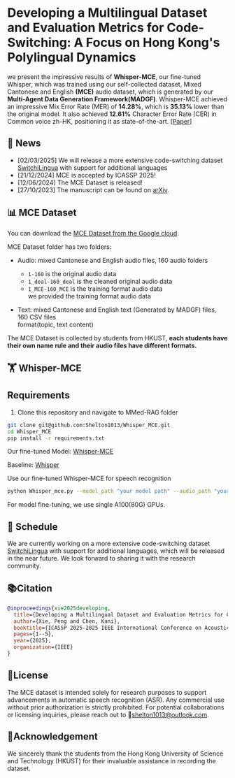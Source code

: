 # Developing a Multilingual Dataset and Evaluation Metrics for Code-Switching: A Focus on Hong Kong's Polylingual Dynamics

we present the impressive results of **Whisper-MCE**, our fine-tuned Whisper, which was trained using our self-collected dataset, Mixed Cantonese and English **(MCE)** audio dataset, which is generated by our **Multi-Agent Data Generation Framework(MADGF)**. Whisper-MCE achieved an impressive Mix Error Rate (MER) of **14.28%**, which is **35.13%** lower than the original model. It also achieved **12.61%** Character Error Rate (CER) in Common voice zh-HK, positioning it as state-of-the-art. [[Paper](https://arxiv.org/abs/2310.17953)]

## 🚀 News
- [02/03/2025] We will release a more extensive code-switching dataset [SwitchiLingua](https://github.com/Shelton1013/SwitchLingua) with support for additional languages
- [21/12/2024] MCE is accepted by ICASSP 2025!
- [12/06/2024] The MCE Dataset is released! 
- [27/10/2023] The manuscript can be found on [arXiv](https://arxiv.org/abs/2310.17953).

  
## 📊 MCE Dataset
You can download the [MCE Dataset from the Google cloud](https://drive.google.com/file/d/1CFgHxTzYBKnIkRVBdCwlJXahZq3Zi87B/view?usp=sharing).

MCE Dataset folder has two folders:</br>
- Audio: mixed Cantonese and English audio files, 160 audio folders</br>
  - `1-160` is the original audio data</br>
  - `1_deal-160_deal` is the cleaned original audio data</br>
  - `1_MCE-160_MCE` is the training format audio data</br>
we provided the training format audio data </br>

- Text: mixed Cantonese and English text (Generated by MADGF) files, 160 CSV files</br>
format(topic, text content)</br>

The MCE Dataset is collected by students from HKUST, **each students have their own name rule and their audio files have different formats.**


## 🏋️ Whisper-MCE

## Requirements
1. Clone this repository and navigate to MMed-RAG folder
```bash
git clone git@github.com:Shelton1013/Whisper_MCE.git
cd Whisper_MCE
pip install -r requirements.txt
```

Our fine-tuned Model: [Whisper-MCE](https://drive.google.com/file/d/14_IFvi0z8zHNJGYetpW5GHxbS0z6p0dt/view?usp=sharing)</br>

Baseline: [Whisper](https://github.com/openai/whisper)

Use our fine-tuned Whisper-MCE for speech recognition
```bash
python Whisper_mce.py --model_path "your model path" --audio_path "your test audio path"
```

For model fine-tuning, we use single A100(80G) GPUs.


## 📅 Schedule
We are currently working on a more extensive code-switching dataset [SwitchiLingua](https://github.com/Shelton1013/SwitchLingua) with support for additional languages, which will be released in the near future. We look forward to sharing it with the research community.


## 📚Citation

```bibtex
@inproceedings{xie2025developing,
  title={Developing a Multilingual Dataset and Evaluation Metrics for Code-Switching: A Focus on Hong Kong’s Polylingual Dynamics},
  author={Xie, Peng and Chen, Kani},
  booktitle={ICASSP 2025-2025 IEEE International Conference on Acoustics, Speech and Signal Processing (ICASSP)},
  pages={1--5},
  year={2025},
  organization={IEEE}
}
```

## 📄License
The MCE dataset is intended solely for research purposes to support advancements in automatic speech recognition (ASR). Any commercial use without prior authorization is strictly prohibited. For potential collaborations or licensing inquiries, please reach out to 📮[shelton1013@outlook.com](shelton1013@outlook.com).

## 🙏Acknowledgement
We sincerely thank the students from the Hong Kong University of Science and Technology (HKUST) for their invaluable assistance in recording the dataset. 

